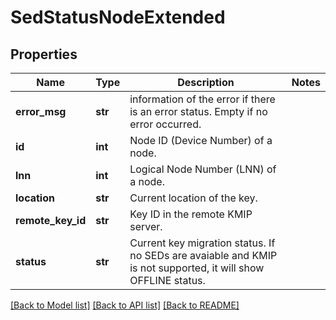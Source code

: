 # SedStatusNodeExtended

## Properties
Name | Type | Description | Notes
------------ | ------------- | ------------- | -------------
**error_msg** | **str** | information of the error if there is an error status. Empty if no error occurred. | 
**id** | **int** | Node ID (Device Number) of a node. | 
**lnn** | **int** | Logical Node Number (LNN) of a node. | 
**location** | **str** | Current location of the key. | 
**remote_key_id** | **str** | Key ID in the remote KMIP server. | 
**status** | **str** | Current key migration status. If no SEDs are avaiable and KMIP is not supported, it will show OFFLINE status. | 

[[Back to Model list]](../README.md#documentation-for-models) [[Back to API list]](../README.md#documentation-for-api-endpoints) [[Back to README]](../README.md)


